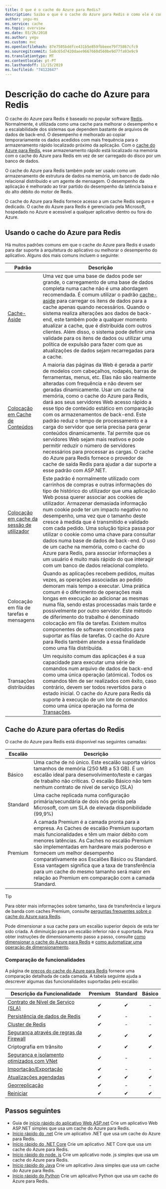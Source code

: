 ```yaml
---
title: O que é o cache do Azure para Redis?
description: Saiba o que é o cache do Azure para Redis e como ele é comumente usado.
author: yegu-ms
ms.service: cache
ms.topic: overview
ms.date: 03/26/2018
ms.author: yegu
ms.custom: mvc
ms.openlocfilehash: 87e7505bddfce431b5e859fbbeee79f75867cfc9
ms.sourcegitcommit: 5a8c65d7420daee9667660d560be9d77fa93e9c9
ms.translationtype: MT
ms.contentlocale: pt-PT
ms.lasthandoff: 11/15/2019
ms.locfileid: "74122647"
---
```

# <a name="azure-cache-for-redis-description"></a>Descrição do cache do Azure para Redis

O cache do Azure para Redis é baseado no popular software [Redis](https://redis.io/). Normalmente, é utilizada como uma cache para melhorar o desempenho e a escalabilidade dos sistemas que dependem bastante de arquivos de dados de back-end. O desempenho é melhorado ao copiar temporariamente os dados acedidos com mais frequência para o armazenamento rápido localizado próximo da aplicação. Com o [cache do Azure para Redis](https://redis.io/), esse armazenamento rápido está localizado na memória com o cache do Azure para Redis em vez de ser carregado do disco por um banco de dados.

O cache do Azure para Redis também pode ser usado como um armazenamento de estrutura de dados na memória, um banco de dado não relacional distribuído e um agente de mensagem. O desempenho da aplicação é melhorado ao tirar partido do desempenho da latência baixa e do alto débito do motor de Redis.

O cache do Azure para Redis fornece acesso a um cache Redis seguro e dedicado. O cache do Azure para Redis é gerenciado pela Microsoft, hospedado no Azure e acessível a qualquer aplicativo dentro ou fora do Azure.

## <a name="using-azure-cache-for-redis"></a>Usando o cache do Azure para Redis

Há muitos padrões comuns em que o cache do Azure para Redis é usado para dar suporte à arquitetura do aplicativo ou melhorar o desempenho do aplicativo. Alguns dos mais comuns incluem o seguinte:

| Padrão      | Descrição                                        |
| ------------ | -------------------------------------------------- |
| [Cache-Aside](cache-web-app-cache-aside-leaderboard.md) | Uma vez que uma base de dados pode ser grande, o carregamento de uma base de dados completa numa cache não é uma abordagem recomendada. É comum utilizar o padrão [cache-aside](https://docs.microsoft.com/azure/architecture/patterns/cache-aside) para carregar os itens de dados para a cache apenas quando necessários. Quando o sistema realiza alterações aos dados de back-end, este também pode a qualquer momento atualizar a cache, que é distribuída com outros clientes. Além disso, o sistema pode definir uma validade para os itens de dados ou utilizar uma política de expulsão para fazer com que as atualizações de dados sejam recarregadas para a cache.|
| [Colocação em Cache de Conteúdos](cache-aspnet-output-cache-provider.md) | A maioria das páginas da Web é gerada a partir de modelos com cabeçalhos, rodapés, barras de ferramentas, menus, etc. Elas não são realmente alteradas com frequência e não devem ser geradas dinamicamente. Usar um cache na memória, como o cache do Azure para Redis, dará aos seus servidores Web acesso rápido a esse tipo de conteúdo estático em comparação com os armazenamentos de back-end. Este padrão reduz o tempo de processamento e a carga do servidor que seria precisa para gerar conteúdos dinamicamente. Tal permite que os servidores Web sejam mais reativos e pode permitir reduzir o número de servidores necessários para processar as cargas. O cache do Azure para Redis fornece o provedor de cache de saída Redis para ajudar a dar suporte a esse padrão com ASP.NET.|
| [Colocação em cache da sessão de utilizador](cache-aspnet-session-state-provider.md) | Este padrão é normalmente utilizado com carrinhos de compras e outras informações do tipo de histórico do utilizador que uma aplicação Web possa querer associar aos cookies de utilizador. Armazenar demasiada informação num cookie pode ter um impacto negativo no desempenho, uma vez que o tamanho deste cresce à medida que é transmitido e validado com cada pedido. Uma solução típica passa por utilizar o cookie como uma chave para consultar dados numa base de dados de back-end. O uso de um cache na memória, como o cache do Azure para Redis, para associar informações a um usuário é muito mais rápido do que interagir com um banco de dados relacional completo. |
| Colocação em fila de tarefas e mensagens | Quando as aplicações recebem pedidos, muitas vezes, as operações associadas ao pedido demoram mais tempo a executar. Uma prática comum é o diferimento de operações mais longas em execução ao adicionar as mesmas numa fila, sendo estas processadas mais tarde e possivelmente por outro servidor. Este método de diferimento do trabalho é denominado colocação em fila de tarefas. Existem muitos componentes de software concebidos para suportar as filas de tarefas. O cache do Azure para Redis também atende a essa finalidade como uma fila distribuída.|
| Transações distribuídas | Um requisito comum das aplicações é a sua capacidade para executar uma série de comandos num arquivo de dados de back-end como uma única operação (atómica). Todos os comandos têm de ser realizados com êxito, caso contrário, devem ser todos revertidos para o estado inicial. O cache do Azure para Redis dá suporte à execução de um lote de comandos como uma única operação na forma de [Transações](https://redis.io/topics/transactions). |

## <a name="azure-cache-for-redis-offerings"></a>Cache do Azure para ofertas do Redis

O cache do Azure para Redis está disponível nas seguintes camadas:

| Escalão | Descrição |
|---|---|
Básico | Uma cache de nó único. Este escalão suporta vários tamanhos de memória (250 MB a 53 GB). É um escalão ideal para desenvolvimento/teste e cargas de trabalho não críticas. O escalão Básico não tem nenhum contrato de nível de serviço (SLA) |
| Standard | Uma cache replicada numa configuração primária/secundária de dois nós gerida pela Microsoft, com um SLA de elevada disponibilidade (99,9%) |
| Premium | A camada Premium é a camada pronta para a empresa. As Caches de escalão Premium suportam mais funcionalidades e têm um maior débito com menores latências. As Caches no escalão Premium são implementadas em hardware mais poderoso e fornecem um melhor desempenho comparativamente aos Escalões Básico ou Standard. Essa vantagem significa que a taxa de transferência para um cache do mesmo tamanho será maior em relação ao Premium em comparação com a camada Standard. |

> [!TIP]
> Para obter mais informações sobre tamanho, taxa de transferência e largura de banda com caches Premium, consulte [perguntas frequentes sobre o cache do Azure para Redis](cache-faq.md#what-azure-cache-for-redis-offering-and-size-should-i-use).
>

Pode dimensionar a sua cache para um escalão superior depois de esta ter sido criada. A diminuição para um escalão inferior não é suportada. Para obter instruções de dimensionamento passo a passo, consulte [como dimensionar o cache do Azure para Redis](cache-how-to-scale.md) e [como automatizar uma operação de dimensionamento](cache-how-to-scale.md#how-to-automate-a-scaling-operation).

### <a name="feature-comparison"></a>Comparação de funcionalidades

A página de [preços do cache do Azure para Redis](https://azure.microsoft.com/pricing/details/cache/) fornece uma comparação detalhada de cada camada. A tabela seguinte ajuda a descrever algumas das funcionalidades suportadas pelo escalão:

| Descrição da Funcionalidade | Premium | Standard | Básico |
| ------------------- | :-----: | :------: | :---: |
| [Contrato de Nível de Serviço (SLA)](https://azure.microsoft.com/support/legal/sla/cache/v1_0/) |✔|✔|-|
| [Persistência de dados de Redis](cache-how-to-premium-persistence.md) |✔|-|-|
| [Cluster de Redis](cache-how-to-premium-clustering.md) |✔|-|-|
| [Segurança através de regras da Firewall](cache-configure.md#firewall) |✔|✔|✔|
| Criptografia em trânsito |✔|✔|✔|
| [Segurança e isolamento otimizados com VNet](cache-how-to-premium-vnet.md) |✔|-|-|
| [Importação/Exportação](cache-how-to-import-export-data.md) |✔|-|-|
| [Atualizações agendadas](cache-administration.md#schedule-updates) |✔|✔|✔|
| [Georreplicação](cache-how-to-geo-replication.md) |✔|-|-|
| [Reiniciar](cache-administration.md#reboot) |✔|✔|✔|

## <a name="next-steps"></a>Passos seguintes

* Guia de [início rápido do aplicativo Web ASP.net](cache-web-app-howto.md) Crie um aplicativo Web ASP.NET simples que usa um cache do Azure para Redis.
* [Início rápido do .net](cache-dotnet-how-to-use-azure-redis-cache.md) Crie um aplicativo .NET que usa um cache do Azure para Redis.
* [Início rápido do .NET Core](cache-dotnet-core-quickstart.md) Crie um aplicativo .NET Core que usa um cache do Azure para Redis.
* [Início rápido do node. js](cache-nodejs-get-started.md) Crie um aplicativo node. js simples que usa um cache do Azure para Redis.
* [Início rápido do Java](cache-java-get-started.md) Crie um aplicativo Java simples que usa um cache do Azure para Redis.
* [Início rápido do Python](cache-python-get-started.md) Crie um aplicativo Python que usa um cache do Azure para Redis.

